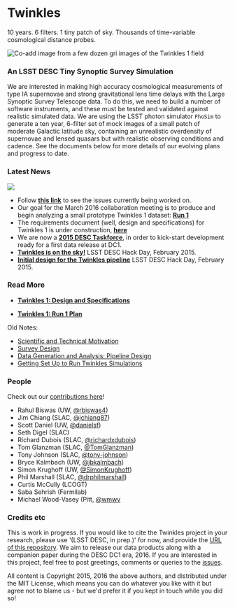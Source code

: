 # Twinkles

10 years. 6 filters. 1 tiny patch of sky. Thousands of time-variable cosmological distance probes.

![Co-add image from a few dozen *gri* images of the Twinkles 1 field ](https://github.com/DarkEnergyScienceCollaboration/Twinkles/raw/master/code/rgb_coadd.png)

### An LSST DESC Tiny Synoptic Survey Simulation

We are interested in making high accuracy cosmological measurements of type IA supernovae and strong gravitational lens time delays with the Large Synoptic Survey Telescope data. To do this, we need to build a number of software instruments, and these must be tested and validated against realistic simulated data. We are using the LSST photon simulator `PhoSim` to generate a ten year, 6-filter set of mock images of a small patch of moderate Galactic latitude sky, containing an unrealistic overdensity of supernovae and lensed quasars but with realistic observing conditions and cadence. See the documents below for more details of our evolving plans and progress to date.

### Latest News

![](https://travis-ci.org/DarkEnergyScienceCollaboration/Twinkles.svg?branch=master)

* Follow **[this link](https://github.com/DarkEnergyScienceCollaboration/Twinkles/labels/In%20Progress)** to see the issues currently being worked on.
* Our goal for the March 2016 collaboration meeting is to produce and begin analyzing a small prototype Twinkles 1 dataset: **[Run 1](https://github.com/DarkEnergyScienceCollaboration/Twinkles/blob/master/doc/Run1.md)**
* The requirements document (well, design and specifications) for Twinkles 1 is under construction, **[here](https://github.com/DarkEnergyScienceCollaboration/Twinkles/blob/master/doc/Requirements/)**
* We are now a **[2015 DESC Taskforce](https://github.com/DarkEnergyScienceCollaboration/Twinkles/blob/master/doc/Taskforce2015_Twinkles.md)**, in order to kick-start development ready for a first data release at DC1.
* **[Twinkles is on the sky!](http://github.com/DarkEnergyScienceCollaboration/Twinkles/blob/master/examples/notebooks/First%20Light.ipynb)**  LSST DESC Hack Day, February 2015.
* **[Initial design for the Twinkles pipeline](https://confluence.slac.stanford.edu/display/LSSTDESC/Twinkles+flow+chart)** LSST DESC Hack Day, February 2015.


### Read More

* **[Twinkles 1: Design and Specifications](https://github.com/DarkEnergyScienceCollaboration/Twinkles/blob/master/doc/Requirements/)**

* **[Twinkles 1: Run 1 Plan](https://github.com/DarkEnergyScienceCollaboration/Twinkles/blob/master/doc/Run1.md)**

Old Notes:
* [Scientific and Technical Motivation](https://github.com/DarkEnergyScienceCollaboration/Twinkles/blob/master/doc/Motivation.md)
* [Survey Design](https://github.com/DarkEnergyScienceCollaboration/Twinkles/blob/master/doc/Design.md)
* [Data Generation and Analysis: Pipeline Design](https://github.com/DarkEnergyScienceCollaboration/Twinkles/blob/master/doc/Organisation.md)
* [Getting Set Up to Run Twinkles Simulations](https://github.com/DarkEnergyScienceCollaboration/Twinkles/blob/master/doc/Setup.md)


### People

Check out our [contributions here](https://github.com/DarkEnergyScienceCollaboration/Twinkles/graphs/contributors)!

* Rahul Biswas (UW,
[@rbiswas4](https://github.com/DarkEnergyScienceCollaboration/Twinkles/issues?q=assignee%3Arbiswas4))
* Jim Chiang (SLAC,
[@jchiang87](https://github.com/DarkEnergyScienceCollaboration/Twinkles/issues?q=assignee%3Ajchiang87))
* Scott Daniel (UW,
[@danielsf](https://github.com/DarkEnergyScienceCollaboration/Twinkles/issues?q=assignee%3Adanielsf))
* Seth Digel (SLAC)
* Richard Dubois (SLAC,
[@richardxdubois](https://github.com/DarkEnergyScienceCollaboration/Twinkles/issues?q=assignee%3Arichardxdubois))
* Tom Glanzman (SLAC,
[@TomGlanzman](https://github.com/DarkEnergyScienceCollaboration/Twinkles/issues?q=assignee%3ATomGlanzman))
* Tony Johnson (SLAC,
[@tony-johnson](https://github.com/DarkEnergyScienceCollaboration/Twinkles/issues?q=assignee%3Atony-johnson))
* Bryce Kalmbach (UW,
[@jbkalmbach](https://github.com/DarkEnergyScienceCollaboration/Twinkles/issues?q=assignee%3Ajbkalmbach))
* Simon Krughoff (UW,
[@SimonKrughoff](https://github.com/DarkEnergyScienceCollaboration/Twinkles/issues?q=assignee%3ASimonKrughoff))
* Phil Marshall (SLAC,
[@drphilmarshall](https://github.com/DarkEnergyScienceCollaboration/Twinkles/issues?q=assignee%3Adrphilmarshall))
* Curtis McCully (LCOGT)
* Saba Sehrish (Fermilab)
* Michael Wood-Vasey (Pitt,
[@wmwv](https://github.com/DarkEnergyScienceCollaboration/Twinkles/issues?q=assignee%3Awmwv)


### Credits etc

This is work in progress. If you would like to cite the Twinkles project in your research, please use '(LSST DESC, in prep.)' for now, and provide the [URL of this repository](https://github.com/DarkEnergyScienceCollaboration/Twinkles). We aim to release our data products along with a companion paper during the DESC DC1 era, 2016. If you are interested in this project, feel free to post greetings, comments or queries to the [issues](https://github.com/DarkEnergyScienceCollaboration/Twinkles/issues).  

All content is Copyright 2015, 2016 the above authors, and distributed under the MIT License, which means you can do whatever you like with it but agree not to blame us - but we'd prefer it if you kept in touch while you did so!
